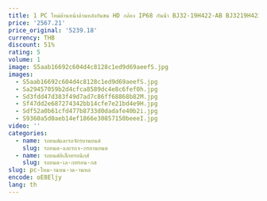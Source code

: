 ```yaml
---
title: 1 PC ใหม่ด้านหน้าด้านหลังกันชน HD กล้อง IP68 กันน้ํา BJ32-19H422-AB BJ3219H422AB LR 025912   สําหรับ 2012-15 เรนจ์โรเวอร์อีโวค
price: '2567.21'
price_original: '5239.18'
currency: THB
discount: 51%
rating: 5
volume: 1
image: S5aab16692c604d4c8128c1ed9d69aeefS.jpg
images:
  - S5aab16692c604d4c8128c1ed9d69aeefS.jpg
  - Sa29457059b2d4cfca8589dc4e8c6fef0h.jpg
  - Sd3fdd47d383f49d7ad7c86ff68868b82M.jpg
  - Sf47dd2e687274342bb14cfe7e21bd4e9H.jpg
  - Sdf52a0b61cfd477b8733d0dadafe40b2i.jpg
  - S9360a5d0aeb14ef1866e30857150beeeI.jpg
video: ''
categories:
  - name: รถยนต์และรถจักรยานยนต์
    slug: รถยนต-และรถจ-กรยานยนต
  - name: รถยนต์อิเล็กทรอนิกส์
    slug: รถยนต-เล-กทรอน-กส
slug: pc-ใหม-านหน-าด-านหล
encode: oE8Eljy
lang: th
---
```

  